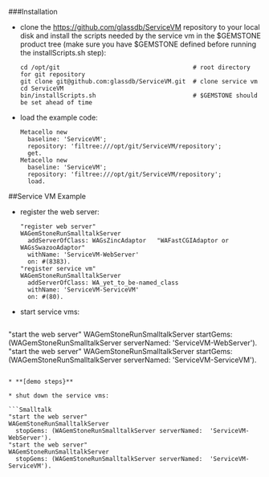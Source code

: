 ###Installation

* clone the https://github.com/glassdb/ServiceVM repository to your local disk and install the
  scripts needed by the service vm in the $GEMSTONE product tree (make sure you have $GEMSTONE
  defined before running the installScripts.sh step):

  ```shell
  cd /opt/git                                     # root directory for git repository
  git clone git@github.com:glassdb/ServiceVM.git  # clone service vm
  cd ServiceVM
  bin/installScripts.sh                           # $GEMSTONE should be set ahead of time
  ```

* load the example code:

  ```Smalltalk
  Metacello new
    baseline: 'ServiceVM';
    repository: 'filtree:///opt/git/ServiceVM/repository';
    get.
  Metacello new
    baseline: 'ServiceVM';
    repository: 'filtree:///opt/git/ServiceVM/repository';
    load.
  ```
##Service VM Example

* register the web server:

  ```Smalltalk
  "register web server"
  WAGemStoneRunSmalltalkServer
    addServerOfClass: WAGsZincAdaptor   "WAFastCGIAdaptor or WAGsSwazooAdaptor"
    withName: 'ServiceVM-WebServer'     
    on: #(8383).
  "register service vm"
  WAGemStoneRunSmalltalkServer
    addServerOfClass: WA_yet_to_be-named_class
    withName: 'ServiceVM-ServiceVM'     
    on: #(80).
  ```

* start service vms: 

  ```Smalltalk
 "start the web server"
  WAGemStoneRunSmalltalkServer 
    startGems: (WAGemStoneRunSmalltalkServer serverNamed:  'ServiceVM-WebServer').
 "start the web server"
  WAGemStoneRunSmalltalkServer 
    startGems: (WAGemStoneRunSmalltalkServer serverNamed:  'ServiceVM-ServiceVM').
  ```

* **[demo steps}**

* shut down the service vms:

  ```Smalltalk
 "start the web server"
  WAGemStoneRunSmalltalkServer 
    stopGems: (WAGemStoneRunSmalltalkServer serverNamed:  'ServiceVM-WebServer').
 "start the web server"
  WAGemStoneRunSmalltalkServer
    stopGems: (WAGemStoneRunSmalltalkServer serverNamed:  'ServiceVM-ServiceVM').
  ```



